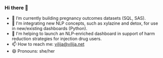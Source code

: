### Hi there 👋

<!--
**vilijajoyce/vilijajoyce** is a ✨ _special_ ✨ repository because its `README.md` (this file) appears on your GitHub profile.

Here are some ideas to get you started:
-->
- 🔭 I’m currently building pregnancy outcomes datasets (SQL, SAS).
- 🧩 I'm integrating new NLP concepts, such as xylazine and detox, for use in new/existing dashboards (Python).
- 🚀 I'm helping to launch an NLP-enriched dashboard in support of harm reduction strategies for injection drug users. 
- 📫 How to reach me: [vilija@vilija.net](mailto:vilija@vilija.net)
- 😄 Pronouns: she/her
